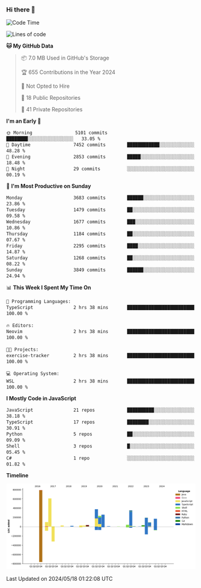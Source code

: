 ### Hi there 👋

<!--
**Clumsy-Coder/Clumsy-Coder** is a ✨ _special_ ✨ repository because its `README.md` (this file) appears on your GitHub profile.

Here are some ideas to get you started:

- 🔭 I’m currently working on ...
- 🌱 I’m currently learning ...
- 👯 I’m looking to collaborate on ...
- 🤔 I’m looking for help with ...
- 💬 Ask me about ...
- 📫 How to reach me: ...
- 😄 Pronouns: ...
- ⚡ Fun fact: ...
-->

<!-- anmol098/waka-readme-stats -->
<!--START_SECTION:waka-->
![Code Time](http://img.shields.io/badge/Code%20Time-787%20hrs%2053%20mins-blue)

![Lines of code](https://img.shields.io/badge/From%20Hello%20World%20I%27ve%20Written-3.4%20million%20lines%20of%20code-blue)

**🐱 My GitHub Data** 

> 📦 7.0 MB Used in GitHub's Storage 
 > 
> 🏆 655 Contributions in the Year 2024
 > 
> 🚫 Not Opted to Hire
 > 
> 📜 18 Public Repositories 
 > 
> 🔑 41 Private Repositories 
 > 
**I'm an Early 🐤** 

```text
🌞 Morning                5101 commits        ████████░░░░░░░░░░░░░░░░░   33.05 % 
🌆 Daytime                7452 commits        ████████████░░░░░░░░░░░░░   48.28 % 
🌃 Evening                2853 commits        █████░░░░░░░░░░░░░░░░░░░░   18.48 % 
🌙 Night                  29 commits          ░░░░░░░░░░░░░░░░░░░░░░░░░   00.19 % 
```
📅 **I'm Most Productive on Sunday** 

```text
Monday                   3683 commits        ██████░░░░░░░░░░░░░░░░░░░   23.86 % 
Tuesday                  1479 commits        ██░░░░░░░░░░░░░░░░░░░░░░░   09.58 % 
Wednesday                1677 commits        ███░░░░░░░░░░░░░░░░░░░░░░   10.86 % 
Thursday                 1184 commits        ██░░░░░░░░░░░░░░░░░░░░░░░   07.67 % 
Friday                   2295 commits        ████░░░░░░░░░░░░░░░░░░░░░   14.87 % 
Saturday                 1268 commits        ██░░░░░░░░░░░░░░░░░░░░░░░   08.22 % 
Sunday                   3849 commits        ██████░░░░░░░░░░░░░░░░░░░   24.94 % 
```


📊 **This Week I Spent My Time On** 

```text
💬 Programming Languages: 
TypeScript               2 hrs 38 mins       █████████████████████████   100.00 % 

🔥 Editors: 
Neovim                   2 hrs 38 mins       █████████████████████████   100.00 % 

🐱‍💻 Projects: 
exercise-tracker         2 hrs 38 mins       █████████████████████████   100.00 % 

💻 Operating System: 
WSL                      2 hrs 38 mins       █████████████████████████   100.00 % 
```

**I Mostly Code in JavaScript** 

```text
JavaScript               21 repos            ██████████░░░░░░░░░░░░░░░   38.18 % 
TypeScript               17 repos            ████████░░░░░░░░░░░░░░░░░   30.91 % 
Python                   5 repos             ██░░░░░░░░░░░░░░░░░░░░░░░   09.09 % 
Shell                    3 repos             █░░░░░░░░░░░░░░░░░░░░░░░░   05.45 % 
C#                       1 repo              ░░░░░░░░░░░░░░░░░░░░░░░░░   01.82 % 
```



**Timeline**

![Lines of Code chart](https://raw.githubusercontent.com/Clumsy-Coder/Clumsy-Coder/main/assets/bar_graph.png)


 Last Updated on 2024/05/18 01:22:08 UTC
<!--END_SECTION:waka-->
